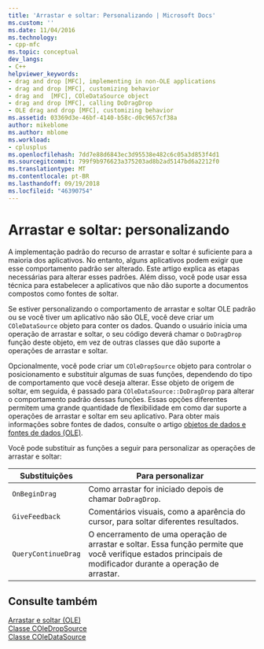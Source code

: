 ```yaml
---
title: 'Arrastar e soltar: Personalizando | Microsoft Docs'
ms.custom: ''
ms.date: 11/04/2016
ms.technology:
- cpp-mfc
ms.topic: conceptual
dev_langs:
- C++
helpviewer_keywords:
- drag and drop [MFC], implementing in non-OLE applications
- drag and drop [MFC], customizing behavior
- drag and  [MFC], COleDataSource object
- drag and drop [MFC], calling DoDragDrop
- OLE drag and drop [MFC], customizing behavior
ms.assetid: 03369d3e-46bf-4140-b58c-d0c9657cf38a
author: mikeblome
ms.author: mblome
ms.workload:
- cplusplus
ms.openlocfilehash: 7dd7e88d6843ec3d95538e482c6c05a3d853f4d1
ms.sourcegitcommit: 799f9b976623a375203ad8b2ad5147bd6a2212f0
ms.translationtype: MT
ms.contentlocale: pt-BR
ms.lasthandoff: 09/19/2018
ms.locfileid: "46390754"
---
```

# <a name="drag-and-drop-customizing"></a>Arrastar e soltar: personalizando

A implementação padrão do recurso de arrastar e soltar é suficiente para a maioria dos aplicativos. No entanto, alguns aplicativos podem exigir que esse comportamento padrão ser alterado. Este artigo explica as etapas necessárias para alterar esses padrões. Além disso, você pode usar essa técnica para estabelecer a aplicativos que não dão suporte a documentos compostos como fontes de soltar.

Se estiver personalizando o comportamento de arrastar e soltar OLE padrão ou se você tiver um aplicativo não são OLE, você deve criar um `COleDataSource` objeto para conter os dados. Quando o usuário inicia uma operação de arrastar e soltar, o seu código deverá chamar o `DoDragDrop` função deste objeto, em vez de outras classes que dão suporte a operações de arrastar e soltar.

Opcionalmente, você pode criar um `COleDropSource` objeto para controlar o posicionamento e substituir algumas de suas funções, dependendo do tipo de comportamento que você deseja alterar. Esse objeto de origem de soltar, em seguida, é passado para `COleDataSource::DoDragDrop` para alterar o comportamento padrão dessas funções. Essas opções diferentes permitem uma grande quantidade de flexibilidade em como dar suporte a operações de arrastar e soltar em seu aplicativo. Para obter mais informações sobre fontes de dados, consulte o artigo [objetos de dados e fontes de dados (OLE)](../mfc/data-objects-and-data-sources-ole.md).

Você pode substituir as funções a seguir para personalizar as operações de arrastar e soltar:

|Substituições|Para personalizar|
|--------------|------------------|
|`OnBeginDrag`|Como arrastar for iniciado depois de chamar `DoDragDrop`.|
|`GiveFeedback`|Comentários visuais, como a aparência do cursor, para soltar diferentes resultados.|
|`QueryContinueDrag`|O encerramento de uma operação de arrastar e soltar. Essa função permite que você verifique estados principais de modificador durante a operação de arrastar.|

## <a name="see-also"></a>Consulte também

[Arrastar e soltar (OLE)](../mfc/drag-and-drop-ole.md)<br/>
[Classe COleDropSource](../mfc/reference/coledropsource-class.md)<br/>
[Classe COleDataSource](../mfc/reference/coledatasource-class.md)
